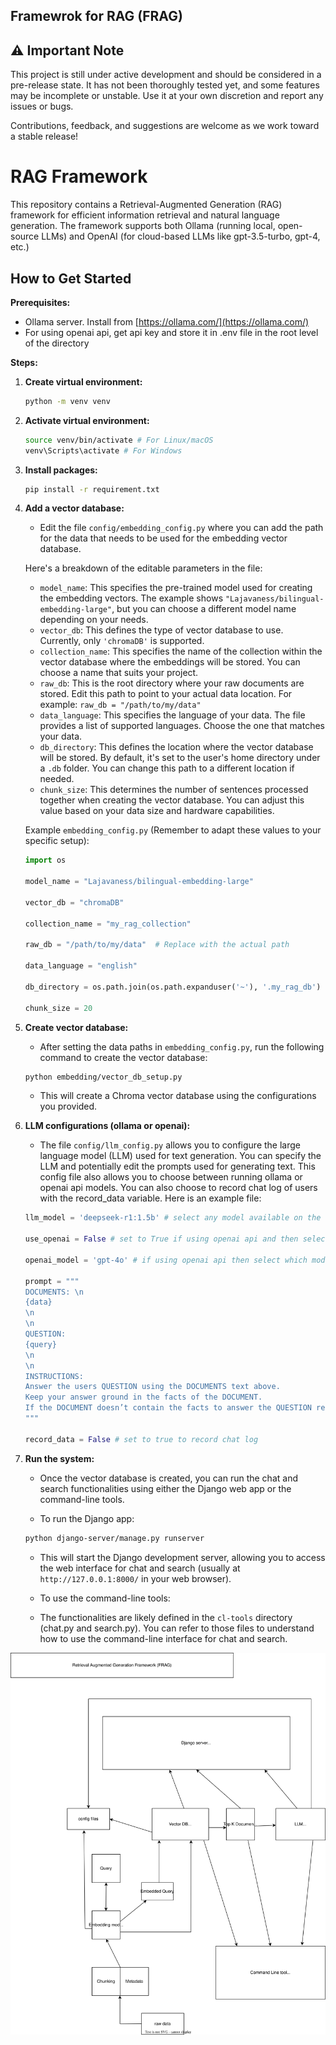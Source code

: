 ## Framewrok for RAG (FRAG)

## ⚠️ Important Note

This project is still under active development and should be considered in a pre-release state. It has not been thoroughly tested yet, and some features may be incomplete or unstable. Use it at your own discretion and report any issues or bugs.

Contributions, feedback, and suggestions are welcome as we work toward a stable release!



# RAG Framework

This repository contains a Retrieval-Augmented Generation (RAG) framework for efficient information retrieval and natural language generation. The framework supports both Ollama (running local, open-source LLMs) and OpenAI (for cloud-based LLMs like gpt-3.5-turbo, gpt-4, etc.)


## How to Get Started


**Prerequisites:**

*   Ollama server. Install from [https://ollama.com/](https://ollama.com/)
*   For using openai api, get api key and store it in .env file in the root level of the directory

**Steps:**

1.  **Create virtual environment:**

    ```bash
    python -m venv venv
    ```

2.  **Activate virtual environment:**

    ```bash
    source venv/bin/activate # For Linux/macOS
    venv\Scripts\activate # For Windows
    ```

3.  **Install packages:**

    ```bash
    pip install -r requirement.txt
    ```

4.  **Add a vector database:**

    *   Edit the file `config/embedding_config.py` where you can add the path for the data that needs to be used for the embedding vector database.

    Here's a breakdown of the editable parameters in the file:

    *   `model_name`: This specifies the pre-trained model used for creating the embedding vectors. The example shows `"Lajavaness/bilingual-embedding-large"`, but you can choose a different model name depending on your needs.
    *   `vector_db`: This defines the type of vector database to use. Currently, only `'chromaDB'` is supported.
    *   `collection_name`: This specifies the name of the collection within the vector database where the embeddings will be stored. You can choose a name that suits your project.
    *   `raw_db`: This is the root directory where your raw documents are stored. Edit this path to point to your actual data location. For example: `raw_db = "/path/to/my/data"`
    *   `data_language`: This specifies the language of your data. The file provides a list of supported languages. Choose the one that matches your data.
    *   `db_directory`: This defines the location where the vector database will be stored. By default, it's set to the user's home directory under a `.db` folder. You can change this path to a different location if needed.
    *   `chunk_size`: This determines the number of sentences processed together when creating the vector database. You can adjust this value based on your data size and hardware capabilities.

    Example `embedding_config.py` (Remember to adapt these values to your specific setup):

    ```python
    import os

    model_name = "Lajavaness/bilingual-embedding-large"  

    vector_db = "chromaDB"

    collection_name = "my_rag_collection"

    raw_db = "/path/to/my/data"  # Replace with the actual path

    data_language = "english"

    db_directory = os.path.join(os.path.expanduser('~'), '.my_rag_db')

    chunk_size = 20
    ```

5.  **Create vector database:**

    *   After setting the data paths in `embedding_config.py`, run the following command to create the vector database:

    ```bash
    python embedding/vector_db_setup.py
    ```

    *   This will create a Chroma vector database using the configurations you provided.

6.  **LLM configurations (ollama or openai):**

    *   The file `config/llm_config.py` allows you to configure the large language model (LLM) used for text generation. You can specify the LLM and potentially edit the prompts used for generating text. This config file also allows you to choose between running ollama or openai api models. You can also choose to record chat log of users with the record_data variable. Here is an example file:
    ```python
    llm_model = 'deepseek-r1:1.5b' # select any model available on the ollama site https://ollama.com/search

    use_openai = False # set to True if using openai api and then select 'openai_model' variable

    openai_model = 'gpt-4o' # if using openai api then select which model to use

    prompt = """
    DOCUMENTS: \n
    {data}
    \n
    \n
    QUESTION:
    {query}
    \n
    \n
    INSTRUCTIONS:
    Answer the users QUESTION using the DOCUMENTS text above.
    Keep your answer ground in the facts of the DOCUMENT.
    If the DOCUMENT doesn’t contain the facts to answer the QUESTION return NO Answer found
    """

    record_data = False # set to true to record chat log
    ```

7.  **Run the system:**

    *   Once the vector database is created, you can run the chat and search functionalities using either the Django web app or the command-line tools.

    *   To run the Django app:

    ```bash
    python django-server/manage.py runserver
    ```

    *   This will start the Django development server, allowing you to access the web interface for chat and search (usually at `http://127.0.0.1:8000/` in your web browser).

    *   To use the command-line tools:

    *   The functionalities are likely defined in the `cl-tools` directory (chat.py and search.py). You can refer to those files to understand how to use the command-line interface for chat and search.

![RAG Framework Diagram](docs/diagram/RAG_Framework.svg)